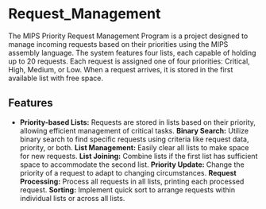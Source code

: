 # Request_Management
 The MIPS Priority Request Management Program is a project designed to manage incoming requests based on their priorities using the MIPS assembly language. The system features four lists, each capable of holding up to 20 requests. Each request is assigned one of four priorities: Critical, High, Medium, or Low. When a request arrives, it is stored in the first available list with free space. 

## Features
+ **Priority-based Lists:** Requests are stored in lists based on their priority, allowing efficient management of critical tasks.
**Binary Search:** Utilize binary search to find specific requests using criteria like request data, priority, or both.
**List Management:** Easily clear all lists to make space for new requests.
**List Joining:** Combine lists if the first list has sufficient space to accommodate the second list.
**Priority Update:** Change the priority of a request to adapt to changing circumstances.
**Request Processing:** Process all requests in all lists, printing each processed request.
**Sorting:** Implement quick sort to arrange requests within individual lists or across all lists.








